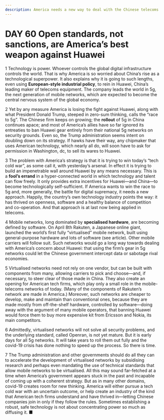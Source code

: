 ```yaml
---
description: America needs a new way to deal with the Chinese telecoms giant. Its own tech industry points the way
---
```


# DAY 60 Open standards, not sanctions, are America’s best weapon against Huawei
1 Technology is power. Whoever controls the global digital infrastructure controls the world. That is why America is so worried about China’s rise as a technological superpower. It also explains why it is going to such lengths, even using **European-style industrial policy**, to rein in Huawei, China’s leading maker of telecoms equipment. The company leads the world in 5g, the next generation of mobile networks, which are expected to become the central nervous system of the global economy.

2 Yet by any measure America is losing the fight against Huawei, along with what President Donald Trump, steeped in zero-sum thinking, calls the “race to 5g”. The Chinese firm keeps on growing; the **rollout** of 5g in China continues apace; and most of America’s allies have so far ignored its entreaties to ban Huawei gear entirely from their national 5g networks on security grounds. Even so, the Trump administration seems intent on doubling down on its strategy. If hawks have their way, any chipmaker that uses American technology, which nearly all do, will soon have to ask for permission in Washington, dc, to sell its wares to Huawei.

3 The problem with America’s strategy is that it is trying to win today’s “tech cold war”, as some call it, with yesterday’s arsenal. In effect it is trying to build an impenetrable wall around Huawei by any means necessary. This is a **fool’s errand** in a hyper-connected world in which technology and talent can flow freely. It only provides extra incentives for Huawei—and China—to become technologically self-sufficient. If America wants to win the race to 5g and, more generally, the battle for digital supremacy, it needs a new approach. Happily, the country’s own technology industry points the way: it has thrived on openness, software and a healthy balance of competition and co-operation. And that approach is at last now being applied in telecoms.

4 Mobile networks, long dominated by **specialised hardware**, are becoming defined by software. On April 8th Rakuten, a Japanese online giant, launched the world’s first fully “virtualised” mobile network, built using general-purpose hardware and lots of software (see article). Other mobile carriers will follow suit. Such networks would go a long way towards dealing with America’s concern about Huawei: that using the firm’s gear in 5g networks could let the Chinese government intercept data or sabotage rival economies.

5 Virtualised networks need not rely on one vendor, but can be built with components from many, allowing carriers to pick and choose—and, if necessary, to steer clear of those made in China. They also create an opening for American tech firms, which play only a small role in the mobile-telecoms networks of today. (Many of the components of Rakuten’s network are made in America.) Moreover, such networks are cheaper to develop, make and maintain than conventional ones, because they are made mostly from off-the-shelf hardware, controlled by software—doing away with the argument of many mobile operators, that banning Huawei would force them to buy more expensive kit from Ericsson and Nokia, its main competitors.

6 Admittedly, virtualised networks will not solve all security problems, and the underlying standard, called Openran, is not yet mature. But it is early days for all 5g networks. It will take years to roll them out fully and the covid-19 crisis has done nothing to speed up the process. So there is time.

7 The Trump administration and other governments should do all they can to accelerate the development of virtualised networks by subsidising research and perhaps even mandating the use of technical standards that allow mobile networks to be virtualised. All this may sound far-fetched at a time when America’s government appears stuck in the past and incapable of coming up with a coherent strategy. But as in many other domains, covid-19 creates room for new thinking. America will either pursue a tech cold war with an uncertain outcome, or help create an industry of the kind that American tech firms understand and have thrived in—letting Chinese companies join in only if they follow the rules. Sometimes establishing a robust, safe technology is not about concentrating power so much as diffusing it. ■

